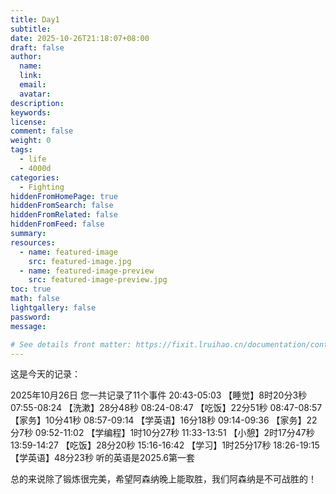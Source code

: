 ```yaml
---
title: Day1
subtitle:
date: 2025-10-26T21:18:07+08:00
draft: false
author:
  name:
  link:
  email:
  avatar:
description:
keywords:
license:
comment: false
weight: 0
tags:
  - life
  - 4000d
categories:
  - Fighting
hiddenFromHomePage: true
hiddenFromSearch: false
hiddenFromRelated: false
hiddenFromFeed: false
summary:
resources:
  - name: featured-image
    src: featured-image.jpg
  - name: featured-image-preview
    src: featured-image-preview.jpg
toc: true
math: false
lightgallery: false
password:
message:

# See details front matter: https://fixit.lruihao.cn/documentation/content-management/introduction/#front-matter
---
```


<!--more-->
这是今天的记录：

2025年10月26日
您一共记录了11个事件
20:43-05:03	【睡觉】8时20分3秒
07:55-08:24	【洗漱】28分48秒
08:24-08:47	【吃饭】22分51秒
08:47-08:57	【家务】10分41秒
08:57-09:14	【学英语】16分18秒
09:14-09:36	【家务】22分7秒
09:52-11:02	【学编程】1时10分27秒
11:33-13:51	【小憩】2时17分47秒
13:59-14:27	【吃饭】28分20秒
15:16-16:42	【学习】1时25分17秒
18:26-19:15	【学英语】48分23秒
听的英语是2025.6第一套

总的来说除了锻炼很完美，希望阿森纳晚上能取胜，我们阿森纳是不可战胜的！